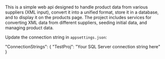 This is a simple web api designed to handle product data from various suppliers (XML input), convert it into a unified format, store it in a database, and to display it on the products page. The project includes services for converting XML data from different suppliers, seeding initial data, and managing product data.

Update the connection string in `appsettings.json`:

"ConnectionStrings": {
    "TestProj": "Your SQL Server connection string here"
}

